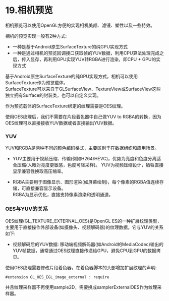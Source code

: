 # 19.相机预览

相机预览可以使用OpenGL方便的实现相机美颜、滤镜、塑性以及一些特效。   


相机的预览实现一般有2种方式:    

- 一种是基于Android原生SurfaceTexture的纯GPU实现方式    
- 一种是通过相机的预览回调接口获取帧的YUV数据，利用CPU算法处理完成之后，传入显存，再利用GPU实现YUV转RGBA进行渲染，即CPU + GPU的实现方式   

基于Android原生SurfaceTexture的纯GPU实现方式，相机可以使用SurfaceTexture作为预览载体。     
SurfaceTexture可以来自于GLSurfaceView、TextureView或SurfaceView这些独立拥有Surface的封装类，也可以自定义实现。    


作为预览载体的SurfaceTexture绑定的纹理需要是OES纹理。    

使用OES纹理后，我们不需要在片段着色器中自己做YUV to RGBA的转换，因为OES纹理可以直接接收YUV数据或者直接输出YUV数据。  


### YUV

YUV和RGBA是两种不同的颜色编码格式，主要区别于在数据组织和应用场景。

- YUV主要用于视频压缩、传输(例如H264/HEVC)，优势为亮度和色度分离适合压缩(人眼对亮度更敏感，色度可降采样)。
YUV为视频压缩设计，牺牲直接显示兼容性换取高压缩率。   

- RGBA主要用于图像显示、图形渲染(如屏幕绘制)，每个像素的RGBA值连续存储，可直接兼容显示设备。    
RGBA为显示优化，直接支持像素渲染和透明通道。   


### OES与YUV的关系

OES纹理(GL_TEXTURE_EXTERNAL_OES)是OpenGL ES的一种扩展纹理类型，主要用于直接操作外部设备(如摄像头、视频解码器)的纹理数据。它与YUV的关系如下:   

- 视频解码后的YUV数据: 移动端视频解码器(如Android的MediaCodec)输出的YUV帧数据，通常通过OES纹理直接传递给GPU，避免CPU到GPU的数据拷贝。     



使用OES纹理需要修改片段着色器，在着色器脚本的头部增加扩展纹理的声明:   

`#extension GL_OES_EGL_image_external : require`

并且纹理采样器不再使用sample2D，需要换成samplerExternalOES作为纹理采样器。    
